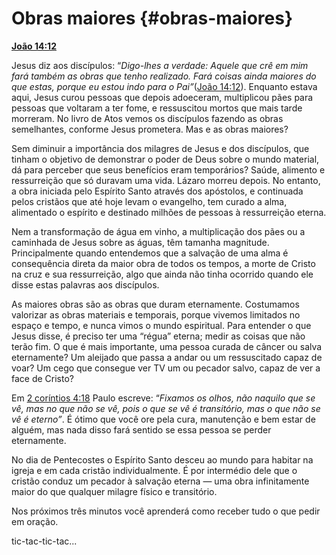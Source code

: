 # Obras maiores {#obras-maiores}

[**João 14:12**](http://bibliaonline.com.br/acf/jo/14/12)

Jesus diz aos discípulos: “_Digo-lhes a verdade: Aquele que crê em mim fará também as obras que tenho realizado. Fará coisas ainda maiores do que estas, porque eu estou indo para o Pai”_([João 14:12](http://bibliaonline.com.br/acf/jo/14/12)). Enquanto estava aqui, Jesus curou pessoas que depois adoeceram, multiplicou pães para pessoas que voltaram a ter fome, e ressuscitou mortos que mais tarde morreram. No livro de Atos vemos os discípulos fazendo as obras semelhantes, conforme Jesus prometera. Mas e as obras maiores?

Sem diminuir a importância dos milagres de Jesus e dos discípulos, que tinham o objetivo de demonstrar o poder de Deus sobre o mundo material, dá para perceber que seus benefícios eram temporários? Saúde, alimento e ressurreição que só duravam uma vida. Lázaro morreu depois. No entanto, a obra iniciada pelo Espírito Santo através dos apóstolos, e continuada pelos cristãos que até hoje levam o evangelho, tem curado a alma, alimentado o espírito e destinado milhões de pessoas à ressurreição eterna.

Nem a transformação de água em vinho, a multiplicação dos pães ou a caminhada de Jesus sobre as águas, têm tamanha magnitude. Principalmente quando entendemos que a salvação de uma alma é consequência direta da maior obra de todos os tempos, a morte de Cristo na cruz e sua ressurreição, algo que ainda não tinha ocorrido quando ele disse estas palavras aos discípulos.

As maiores obras são as obras que duram eternamente. Costumamos valorizar as obras materiais e temporais, porque vivemos limitados no espaço e tempo, e nunca vimos o mundo espiritual. Para entender o que Jesus disse, é preciso ter uma “régua” eterna; medir as coisas que não terão fim. O que é mais importante, uma pessoa curada de câncer ou salva eternamente? Um aleijado que passa a andar ou um ressuscitado capaz de voar? Um cego que consegue ver TV um ou pecador salvo, capaz de ver a face de Cristo?

Em [2 coríntios 4:18](http://bibliaonline.com.br/acf/2co/4/18) Paulo escreve: “_Fixamos os olhos, não naquilo que se vê, mas no que não se vê, pois o que se vê é transitório, mas o que não se vê é eterno”_. É ótimo que você ore pela cura, manutenção e bem estar de alguém, mas nada disso fará sentido se essa pessoa se perder eternamente.

No dia de Pentecostes o Espírito Santo desceu ao mundo para habitar na igreja e em cada cristão individualmente. É por intermédio dele que o cristão conduz um pecador à salvação eterna — uma obra infinitamente maior do que qualquer milagre físico e transitório.

Nos próximos três minutos você aprenderá como receber tudo o que pedir em oração.

tic-tac-tic-tac...